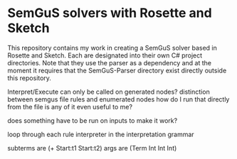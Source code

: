# SemGuS solvers with Rosette and Sketch

This repository contains my work in creating a SemGuS solver based in Rosette and Sketch. Each are designated into their own C# project directories.
Note that they use the parser as a dependency and at the moment it requires that the SemGuS-Parser directory exist directly outside this repository.

Interpret/Execute can only be called on generated nodes?
distinction between semgus file rules and enumerated nodes
how do I run that directly from the file
is any of it even useful to me?

does something have to be run on inputs to make it work?

loop through each rule interpreter in the interpretation grammar

subterms are (+ Start:t1 Start:t2)
args are (Term Int Int Int)
